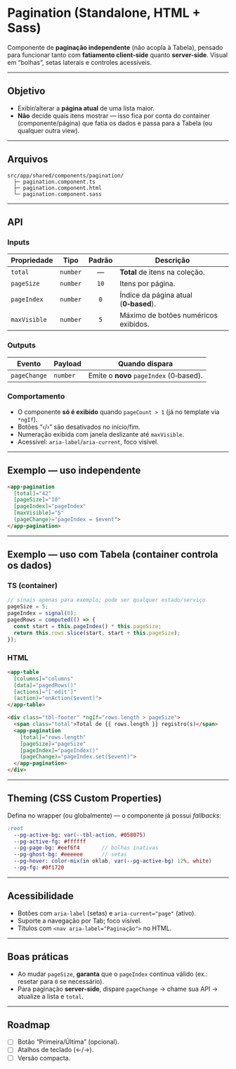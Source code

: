 # Pagination (Standalone, HTML + Sass)

Componente de **paginação independente** (não acopla à Tabela), pensado para funcionar tanto com **fatiamento client-side** quanto **server-side**. Visual em “bolhas”, setas laterais e controles acessíveis.

---

## Objetivo
- Exibir/alterar a **página atual** de uma lista maior.
- **Não** decide quais itens mostrar — isso fica por conta do container (componente/página) que fatia os dados e passa para a Tabela (ou qualquer outra view).

---

## Arquivos
```
src/app/shared/components/pagination/
  ├─ pagination.component.ts
  ├─ pagination.component.html
  └─ pagination.component.sass
```

---

## API

### Inputs
| Propriedade | Tipo        | Padrão | Descrição |
|-------------|-------------|:------:|-----------|
| `total`     | `number`    |   —    | **Total** de itens na coleção. |
| `pageSize`  | `number`    | `10`   | Itens por página. |
| `pageIndex` | `number`    | `0`    | Índice da página atual (**0‑based**). |
| `maxVisible`| `number`    | `5`    | Máximo de botões numéricos exibidos. |

### Outputs
| Evento       | Payload   | Quando dispara |
|--------------|-----------|----------------|
| `pageChange` | `number`  | Emite o **novo** `pageIndex` (0‑based). |

### Comportamento
- O componente **só é exibido** quando `pageCount > 1` (já no template via `*ngIf`).
- Botões “‹/›” são desativados no início/fim.
- Numeração exibida com janela deslizante até `maxVisible`.
- Acessível: `aria-label`/`aria-current`, foco visível.

---

## Exemplo — uso **independente**
```html
<app-pagination
  [total]="42"
  [pageSize]="10"
  [pageIndex]="pageIndex"
  [maxVisible]="5"
  (pageChange)="pageIndex = $event">
</app-pagination>
```

---

## Exemplo — uso **com Tabela** (container controla os dados)

### TS (container)
```ts
// sinais apenas para exemplo; pode ser qualquer estado/serviço
pageSize = 5;
pageIndex = signal(0);
pagedRows = computed(() => {
  const start = this.pageIndex() * this.pageSize;
  return this.rows.slice(start, start + this.pageSize);
});
```

### HTML
```html
<app-table
  [columns]="columns"
  [data]="pagedRows()"
  [actions]="['edit']"
  (action)="onAction($event)">
</app-table>

<div class="tbl-footer" *ngIf="rows.length > pageSize">
  <span class="total">Total de {{ rows.length }} registro(s)</span>
  <app-pagination
    [total]="rows.length"
    [pageSize]="pageSize"
    [pageIndex]="pageIndex()"
    (pageChange)="pageIndex.set($event)">
  </app-pagination>
</div>
```

---

## Theming (CSS Custom Properties)
Defina no wrapper (ou globalmente) — o componente já possui *fallbacks*:

```sass
:root
  --pg-active-bg: var(--tbl-action, #058075)
  --pg-active-fg: #ffffff
  --pg-page-bg: #eef6f4       // bolhas inativas
  --pg-ghost-bg: #eeeeee      // setas
  --pg-hover: color-mix(in oklab, var(--pg-active-bg) 12%, white)
  --pg-fg: #0f1720
```

---

## Acessibilidade
- Botões com `aria-label` (setas) e `aria-current="page"` (ativo).
- Suporte a navegação por Tab; foco visível.
- Títulos com `<nav aria-label="Paginação">` no HTML.

---

## Boas práticas
- Ao mudar `pageSize`, **garanta** que o `pageIndex` continua válido (ex.: resetar para `0` se necessário).
- Para paginação **server-side**, dispare `pageChange` → chame sua API → atualize a lista e `total`.

---

## Roadmap
- [ ] Botão “Primeira/Última” (opcional).
- [ ] Atalhos de teclado (←/→).
- [ ] Versão compacta.
